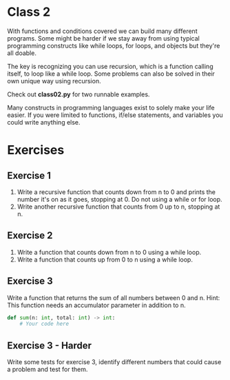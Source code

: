 # Class 2
With functions and conditions covered we can build many different programs. Some might be harder if we stay away from using typical programming constructs like while loops, for loops, and objects but they're all doable. 

The key is recognizing you can use recursion, which is a function calling itself, to loop like a while loop. Some problems can also be solved in their own unique way using recursion.

Check out **class02.py** for two runnable examples.

Many constructs in programming languages exist to solely make your life easier. If you were limited to functions, if/else statements, and variables you could write anything else.

# Exercises
## Exercise 1
1. Write a recursive function that counts down from n to 0 and prints the number it's on as it goes, stopping at 0. Do not using a while or for loop.
2. Write another recursive function that counts from 0 up to n, stopping at n.

## Exercise 2
1. Write a function that counts down from n to 0 using a while loop.
2. Write a function that counts up from 0 to n using a while loop.

## Exercise 3
Write a function that returns the sum of all numbers between 0 and n.
Hint: This function needs an accumulator parameter in addition to n.
```python
def sum(n: int, total: int) -> int:
    # Your code here
```

## Exercise 3 - Harder
Write some tests for exercise 3, identify different numbers that could cause a problem and test for them. 